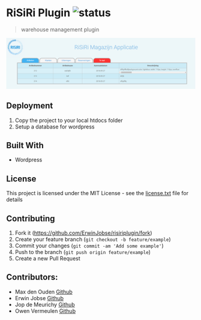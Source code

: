 # RiSiRi Plugin ![status](https://travis-ci.com/ErwinJobse/risiriplugin.svg?branch=beta)
> warehouse management plugin

![](risiri.PNG)

## Deployment
1. Copy the project to your local htdocs folder
2. Setup a database for wordpress 

## Built With
* Wordpress


## License
This project is licensed under the MIT License - see the [license.txt](license.txt) file for details

## Contributing

1. Fork it (<https://github.com/ErwinJobse/risiriplugin/fork>)
2. Create your feature branch (`git checkout -b feature/example`)
3. Commit your changes (`git commit -am 'Add some example'`)
4. Push to the branch (`git push origin feature/example`)
5. Create a new Pull Request

## Contributors: 
* Max den Ouden [Github](https://github.com/MextroNL)
* Erwin Jobse [Github](https://github.com/ErwinJobse)
* Jop de Meurichy [Github](https://github.com/jopdm)
* Owen Vermeulen [Github](https://github.com/gitjehub12)
